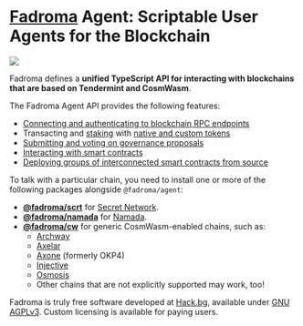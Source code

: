# [Fadroma](https://fadroma.tech) Agent: Scriptable User Agents for the Blockchain

[![](https://img.shields.io/npm/v/@fadroma/agent?color=%2365b34c&label=%40fadroma%2Fagent&style=for-the-badge)](https://www.npmjs.com/package/@fadroma/agent)

Fadroma defines a **unified TypeScript API for interacting with blockchains
that are based on Tendermint and CosmWasm**.

The Fadroma Agent API provides the following features:

* [Connecting and authenticating to blockchain RPC endpoints](./chain.md)
* Transacting and [staking](./staking.md) with [native and custom tokens](./token.md)
* [Submitting and voting on governance proposals](./governance.md)
* [Interacting with smart contracts](./program.md)
* [Deploying groups of interconnected smart contracts from source](./deploy.md)

To talk with a particular chain, you need to install one or more of the following packages
alongside `@fadroma/agent`:

* [**@fadroma/scrt**](https://www.npmjs.com/package/@fadroma/scrt)
  for [Secret Network](https://scrt.network/).
* [**@fadroma/namada**](https://www.npmjs.com/package/@fadroma/namada)
  for [Namada](https://namada.net/).
* [**@fadroma/cw**](https://www.npmjs.com/package/@fadroma/cw)
  for generic CosmWasm-enabled chains, such as:
  * [Archway](https://archway.io/)
  * [Axelar](https://www.axelar.network/)
  * [Axone](https://axone.xyz/) (formerly OKP4)
  * [Injective](https://injective.com/)
  * [Osmosis](https://osmosis.zone/)
  * Other chains that are not explicitly supported may work, too!

Fadroma is truly free software developed at [Hack.bg](https://hack.bg),
available under [GNU AGPLv3](https://www.gnu.org/licenses/agpl-3.0.en.html).
Custom licensing is available for paying users.
